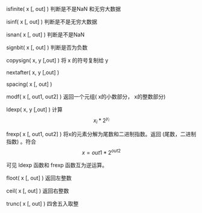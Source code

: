 isfinite\( x  \[, out\] \) 判断是不是NaN 和无穷大数据

isinf\( x  \[, out\] \)     判断是不是无穷大数据

isnan\( x  \[, out\] \)   判断是不是NaN

signbit\( x  \[, out\] \) 判断是否为负数

copysign\( x, y \[,out\] \) 将 x 的符号复制给 y

nextafter\( x, y \[,out\] \)

spacing\( x  \[, out\] \)

modf\( x  \[, out1, out2\] \) 返回一个元组\( x的小数部分， x的整数部分\)

ldexp\( x, y \[,out\] \) 计算 $${x_i} * 2^{y_i}$$

frexp\( x \[, out1, out2\] \) 将x的元素分解为尾数和二进制指数。返回 \(尾数，二进制指数\) 。符合 $$x = out1*2^{out2}$$

可见 ldexp 函数和 frexp 函数互为逆运算。

floot\( x  \[, out\] \) 返回左整数

ceil\( x  \[, out\] \)   返回右整数

trunc\( x  \[, out\] \) 四舍五入取整

